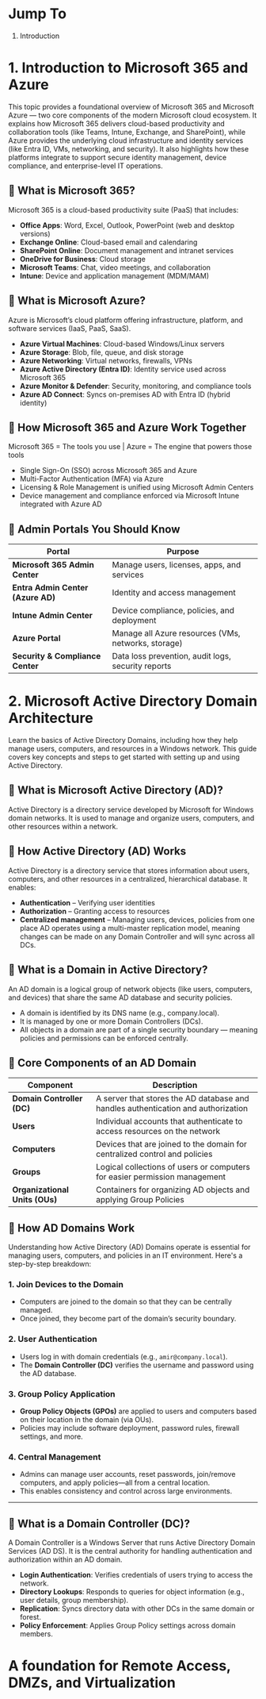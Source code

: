 # Jump To
1. Introduction

# 1. Introduction to Microsoft 365 and Azure
This topic provides a foundational overview of Microsoft 365 and Microsoft Azure — two core components of the modern Microsoft cloud ecosystem. It explains how Microsoft 365 delivers cloud-based productivity and collaboration tools (like Teams, Intune, Exchange, and SharePoint), while Azure provides the underlying cloud infrastructure and identity services (like Entra ID, VMs, networking, and security). It also highlights how these platforms integrate to support secure identity management, device compliance, and enterprise-level IT operations.

## 🔷 What is Microsoft 365?
Microsoft 365 is a cloud-based productivity suite (PaaS) that includes:
  * **Office Apps**: Word, Excel, Outlook, PowerPoint (web and desktop versions)
  * **Exchange Online**: Cloud-based email and calendaring
  * **SharePoint Online**: Document management and intranet services
  * **OneDrive for Business**: Cloud storage
  * **Microsoft Teams**: Chat, video meetings, and collaboration
  * **Intune**: Device and application management (MDM/MAM)

## 🔷 What is Microsoft Azure?
Azure is Microsoft’s cloud platform offering infrastructure, platform, and software services (IaaS, PaaS, SaaS).
  * **Azure Virtual Machines**: Cloud-based Windows/Linux servers
  * **Azure Storage**: Blob, file, queue, and disk storage
  * **Azure Networking**: Virtual networks, firewalls, VPNs
  * **Azure Active Directory (Entra ID)**: Identity service used across Microsoft 365
  * **Azure Monitor & Defender**: Security, monitoring, and compliance tools
  * **Azure AD Connect**: Syncs on-premises AD with Entra ID (hybrid identity)

## 🔷 How Microsoft 365 and Azure Work Together
Microsoft 365 = The tools you use | Azure = The engine that powers those tools
  * Single Sign-On (SSO) across Microsoft 365 and Azure
  * Multi-Factor Authentication (MFA) via Azure
  * Licensing & Role Management is unified using Microsoft Admin Centers
  * Device management and compliance enforced via Microsoft Intune integrated with Azure AD

## 🔷 Admin Portals You Should Know

| Portal                        | Purpose                                             |
|------------------------------|-----------------------------------------------------|
| **Microsoft 365 Admin Center** | Manage users, licenses, apps, and services          |
| **Entra Admin Center (Azure AD)** | Identity and access management                    |
| **Intune Admin Center**       | Device compliance, policies, and deployment         |
| **Azure Portal**              | Manage all Azure resources (VMs, networks, storage) |
| **Security & Compliance Center** | Data loss prevention, audit logs, security reports |


# 2. Microsoft Active Directory Domain Architecture 
Learn the basics of Active Directory Domains, including how they help manage users, computers, and resources in a Windows network. This guide covers key concepts and steps to get started with setting up and using Active Directory.

## 🔷 What is Microsoft Active Directory (AD)?
Active Directory is a directory service developed by Microsoft for Windows domain networks. It is used to manage and organize users, computers, and other resources within a network.

## 🔷 How Active Directory (AD) Works
Active Directory is a directory service that stores information about users, computers, and other resources in a centralized, hierarchical database. It enables:
 * **Authentication** – Verifying user identities
 * **Authorization** – Granting access to resources
 * **Centralized management** – Managing users, devices, policies from one place
AD operates using a multi-master replication model, meaning changes can be made on any Domain Controller and will sync across all DCs.

## 🔷 What is a Domain in Active Directory?
An AD domain is a logical group of network objects (like users, computers, and devices) that share the same AD database and security policies.
 * A domain is identified by its DNS name (e.g., company.local).
 * It is managed by one or more Domain Controllers (DCs).
 * All objects in a domain are part of a single security boundary — meaning policies and permissions can be enforced centrally.

## 🔷 Core Components of an AD Domain

| Component                  | Description                                                                 |
|----------------------------|-----------------------------------------------------------------------------|
| **Domain Controller (DC)** | A server that stores the AD database and handles authentication and authorization |
| **Users**                  | Individual accounts that authenticate to access resources on the network    |
| **Computers**              | Devices that are joined to the domain for centralized control and policies  |
| **Groups**                 | Logical collections of users or computers for easier permission management |
| **Organizational Units (OUs)** | Containers for organizing AD objects and applying Group Policies        |

## 🔷 How AD Domains Work
Understanding how Active Directory (AD) Domains operate is essential for managing users, computers, and policies in an IT environment. Here's a step-by-step breakdown:

### 1. Join Devices to the Domain
- Computers are joined to the domain so that they can be centrally managed.
- Once joined, they become part of the domain’s security boundary.

### 2. User Authentication
- Users log in with domain credentials (e.g., `amir@company.local`).
- The **Domain Controller (DC)** verifies the username and password using the AD database.

### 3. Group Policy Application
- **Group Policy Objects (GPOs)** are applied to users and computers based on their location in the domain (via OUs).
- Policies may include software deployment, password rules, firewall settings, and more.

### 4. Central Management
- Admins can manage user accounts, reset passwords, join/remove computers, and apply policies—all from a central location.
- This enables consistency and control across large environments.

---




## 🔷 What is a Domain Controller (DC)?
A Domain Controller is a Windows Server that runs Active Directory Domain Services (AD DS). It is the central authority for handling authentication and authorization within an AD domain.
 * **Login Authentication**: Verifies credentials of users trying to access the network.
 * **Directory Lookups**: Responds to queries for object information (e.g., user details, group membership).
 * **Replication**: Syncs directory data with other DCs in the same domain or forest.
 * **Policy Enforcement**: Applies Group Policy settings across domain members.






# A foundation for Remote Access, DMZs, and Virtualization


